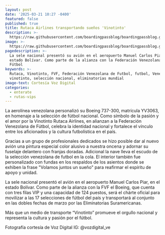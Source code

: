 ```yaml
---
layout: post
date: '2025-03-21 10:27 -0400'
featured: false
published: true
title: Rutaca Airlines transportando sueños 'Vinotinto'
description: >-
  https://raw.githubusercontent.com/boardingpassblog/boardingpassblog.github.io/refs/heads/main/assets/images/Rutaca%20Vinotinto.jpg
image: >-
  https://raw.githubusercontent.com/boardingpassblog/boardingpassblog.github.io/refs/heads/main/assets/images/Rutaca%20Vinotinto.jpg
pagedescription: >-
  La sele nacional presentó su avión en el aeropuerto Manuel Carlos Piar, en el
  estado Bolívar. Como parte de la alianza con la Federación Venezolana de
  Fútbol 
keywords: >-
  Rutaca, Vinotinto, FVF, Federación Venezolana de Futbol, futbol, Venezuela, la
  vinotinto, selección nacional, eliminatorias mundial 
image-text: Cortesía Voz Digital
categories:
  - enterate
  - rutas-vips
---
```

La aerolínea venezolana personalizó su Boeing 737-300, matrícula YV3063, en homenaje a la selección de fútbol nacional. 
Como símbolo de la pasión y el amor por la Vinotinto Rutaca Airlines, en alianzan a la Federación Venezolana de Fútbol, celebra la identidad nacional y fortalece el vínculo entre los aficionados y la cultura futbolística en el país. 

Gracias a un grupo de profesionales dedicados se hizo posible dar al nuevo avión una pintura especial color alusivo a nuestra oncena y adornar su fuselaje delantero con franjas doradas. 
Adicional la nave lleva el escudo de la selección venezolana de futbol en la cola. 
El interior también fue personalizado con fundas en los respaldos de los asientos donde se exhiben la frase "Volamos juntos un sueño" para reafirmar el espíritu de apoyo y unidad. 

La sele nacional presentó el avión en el aeropuerto Manuel Carlos Piar, en el estado Bolívar. 
Como parte de la alianza con la FVF el Boeing, que cuenta con tres filas VIP y una capacidad de 124 puestos, será el chárte oficial para movilizar a las 17 selecciones de fútbol del país y transportará al conjunto en las dobles fechas de marzo por las Eliminatorias Suramericanas.

Más que un medio de transporte “Vinotinto” promueve el orgullo nacional y representa la cultura y pasión por el fútbol.

Fotografía cortesía de Voz Digital IG: @vozdigital_ve
